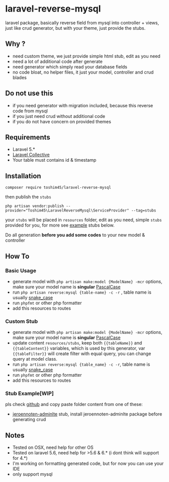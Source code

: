# laravel-reverse-mysql
laravel package, basically reverse field from mysql into controller + views, just like crud generator, but with your theme, just provide the stubs. 

## Why ?
- need custom theme, we just provide simple html stub, edit as you need
- need a lot of additional code after generate
- need generator which simply read your database fields
- no code bloat, no helper files, it just your model, controller and crud blades

## Do not use this
- if you need generator with migration included, because this reverse code from mysql
- if you just need crud without additional code
- if you do not have concern on provided themes

## Requirements
- Laravel 5.* 
- [Laravel Collective](https://laravelcollective.com)
- Your table must contains id & timestamp

## Installation

```
composer require toshim45/laravel-reverse-mysql
```

then publish the `stubs`

```
php artisan vendor:publish --provider="Toshim45\LaravelReverseMysql\ServiceProvider" --tag=stubs
```

your `stubs` will be placed in `resources` folder, edit as you need, simple `stubs` provided for you, for more see [example](#stub-example) stubs below.

Do all generation **before you add some codes** to your new model & controller

## How To
### Basic Usage
- generate model with `php artisan make:model {ModelName} -mcr` options, make sure your model name is **singular** [PascalCase](http://wiki.c2.com/?PascalCase)
- run `php artisan reverse:mysql {table-name} -c -r` , table name is usually [snake_case](https://en.wikipedia.org/wiki/Snake_case)
- run `phpfmt` or other php formatter
- add this resources to routes

### Custom Stub
- generate model with `php artisan make:model {ModelName} -mcr` options, make sure your model name is **singular** [PascalCase](http://wiki.c2.com/?PascalCase)
- update content `resources/stubs`, keep both `{{tableName}}` and `{{tableContent}}` variables, which is used by this generator, var `{{tableFilter}}` will create filter with equal query, you can change query at model class.
- run `php artisan reverse:mysql {table_name} -c -r`, table name is usually [snake_case](https://en.wikipedia.org/wiki/Snake_case)
- run `phpfmt` or other php formatter
- add this resources to routes

### Stub Example[WIP]

pls check [github](https://github.com/toshim45/laravel-reverse-mysql/tree/master/examples) and copy paste folder content from one of these:
- [jeroennoten-adminlte](https://github.com/jeroennoten/Laravel-AdminLTE/tree/laravel5-adminlte2) stub, install jeroennoten-adminlte package before generating crud


## Notes
- Tested on OSX, need help for other OS
- Tested on laravel 5.6, need help for >5.6 & 6.* (i dont think will support for 4.*)
- I'm working on formatting generated code, but for now you can use your IDE
- only support mysql